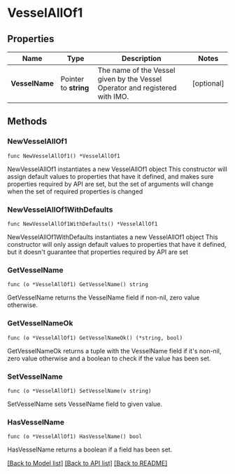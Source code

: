 # VesselAllOf1

## Properties

Name | Type | Description | Notes
------------ | ------------- | ------------- | -------------
**VesselName** | Pointer to **string** | The name of the Vessel given by the Vessel Operator and registered with IMO. | [optional] 

## Methods

### NewVesselAllOf1

`func NewVesselAllOf1() *VesselAllOf1`

NewVesselAllOf1 instantiates a new VesselAllOf1 object
This constructor will assign default values to properties that have it defined,
and makes sure properties required by API are set, but the set of arguments
will change when the set of required properties is changed

### NewVesselAllOf1WithDefaults

`func NewVesselAllOf1WithDefaults() *VesselAllOf1`

NewVesselAllOf1WithDefaults instantiates a new VesselAllOf1 object
This constructor will only assign default values to properties that have it defined,
but it doesn't guarantee that properties required by API are set

### GetVesselName

`func (o *VesselAllOf1) GetVesselName() string`

GetVesselName returns the VesselName field if non-nil, zero value otherwise.

### GetVesselNameOk

`func (o *VesselAllOf1) GetVesselNameOk() (*string, bool)`

GetVesselNameOk returns a tuple with the VesselName field if it's non-nil, zero value otherwise
and a boolean to check if the value has been set.

### SetVesselName

`func (o *VesselAllOf1) SetVesselName(v string)`

SetVesselName sets VesselName field to given value.

### HasVesselName

`func (o *VesselAllOf1) HasVesselName() bool`

HasVesselName returns a boolean if a field has been set.


[[Back to Model list]](../README.md#documentation-for-models) [[Back to API list]](../README.md#documentation-for-api-endpoints) [[Back to README]](../README.md)


